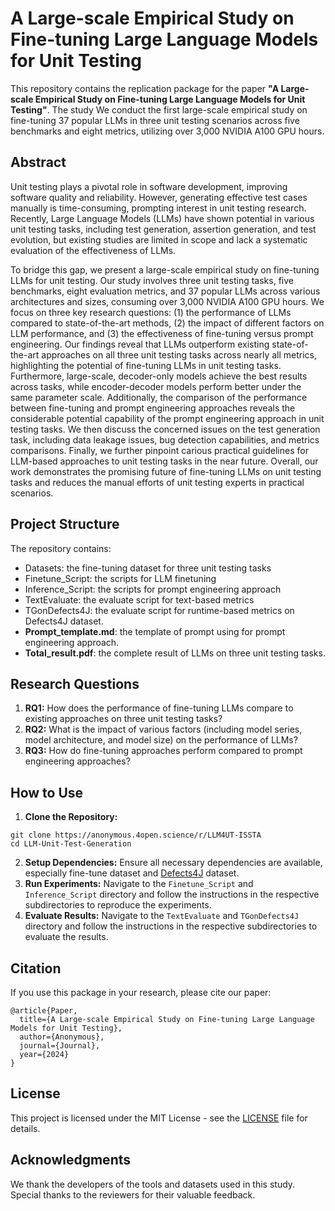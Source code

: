 # A Large-scale Empirical Study on Fine-tuning Large Language Models for Unit Testing

This repository contains the replication package for the paper **"A Large-scale Empirical Study on Fine-tuning Large Language Models for Unit Testing"**. The study We conduct the first large-scale empirical study on fine-tuning 37 popular
LLMs in three unit testing scenarios across five benchmarks and eight metrics, utilizing over 3,000 NVIDIA A100 GPU hours. 


## Abstract

Unit testing plays a pivotal role in software development, improving software quality and reliability. However, generating effective test cases manually is time-consuming, prompting interest in unit testing research. 
Recently, Large Language Models (LLMs) have shown potential in various unit testing tasks, including test generation, assertion generation, and test evolution, but existing studies are limited in scope and lack a systematic evaluation of the effectiveness of LLMs. 

To bridge this gap, we present a large-scale empirical study on fine-tuning LLMs for unit testing.
Our study involves three unit testing tasks, five benchmarks, eight evaluation metrics, and 37 popular LLMs across various architectures and sizes, consuming over 3,000 NVIDIA A100 GPU hours. 
We focus on three key research questions: (1) the performance of LLMs compared to state-of-the-art methods, (2) the impact of different factors on LLM performance, and (3) the effectiveness of fine-tuning versus prompt engineering. 
Our findings reveal that LLMs outperform existing state-of-the-art approaches on all three unit testing tasks across nearly all metrics, highlighting the potential of fine-tuning LLMs in unit testing tasks. 
Furthermore, large-scale, decoder-only models achieve the best results across tasks, while encoder-decoder models perform better under the same parameter scale. 
Additionally, the comparison of the performance between fine-tuning and prompt engineering approaches reveals the considerable potential capability of the prompt engineering approach in unit testing tasks. 
We then discuss the concerned issues on the test generation task, including data leakage issues, bug detection capabilities, and metrics comparisons. 
Finally, we further pinpoint carious practical guidelines for LLM-based approaches to unit testing tasks in the near future.
Overall, our work demonstrates the promising future of fine-tuning LLMs on unit testing tasks and reduces the manual efforts of unit testing experts in practical scenarios.

## Project Structure

The repository contains:
- Datasets: the fine-tuning dataset for three unit testing tasks
- Finetune_Script: the scripts for LLM finetuning
- Inference_Script: the scripts for prompt engineering approach
- TextEvaluate: the evaluate script for text-based metrics
- TGonDefects4J: the evaluate script for runtime-based metrics on Defects4J dataset.
- **Prompt_template.md**: the template of prompt using for prompt engineering approach.
- **Total_result.pdf**: the complete result of LLMs on three unit testing tasks.

## Research Questions
1. **RQ1:** How does the performance of fine-tuning LLMs compare to existing approaches on three unit testing tasks?
2. **RQ2:** What is the impact of various factors (including model series, model architecture, and model size) on the performance of LLMs?
3. **RQ3:** How do fine-tuning approaches perform compared to prompt engineering approaches?

## How to Use
1. **Clone the Repository:**
```
git clone https://anonymous.4open.science/r/LLM4UT-ISSTA
cd LLM-Unit-Test-Generation
```
2. **Setup Dependencies:** 
Ensure all necessary dependencies are available, especially fine-tune dataset and [Defects4J](https://github.com/rjust/defects4j) dataset.
3. **Run Experiments:**
Navigate to the `Finetune_Script` and `Inference_Script` directory and follow the instructions in the respective subdirectories to reproduce the experiments.
4. **Evaluate Results:**
Navigate to the `TextEvaluate` and `TGonDefects4J` directory and follow the instructions in the respective subdirectories to evaluate the results.

## Citation
If you use this package in your research, please cite our paper:

```
@article{Paper,
  title={A Large-scale Empirical Study on Fine-tuning Large Language Models for Unit Testing},
  author={Anonymous},
  journal={Journal},
  year={2024}
}
```


## License

This project is licensed under the MIT License - see the [LICENSE](LICENSE) file for details.

## Acknowledgments

We thank the developers of the tools and datasets used in this study. Special thanks to the reviewers for their valuable feedback.